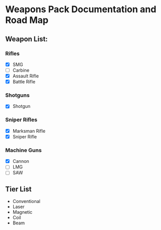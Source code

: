 # Weapons Pack Documentation and Road Map
## Weapon List:

### Rifles

- [x] SMG
- [ ] Carbine
- [x] Assault Rifle
- [x] Battle Rifle

### Shotguns

- [x] Shotgun

### Sniper Rifles

- [x] Marksman Rifle
- [x] Sniper Rifle

### Machine Guns

- [x] Cannon
- [ ] LMG
- [ ] SAW

## Tier List

* Conventional
* Laser
* Magnetic
* Coil
* Beam
